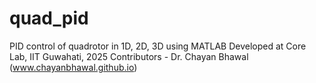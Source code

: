 # quad_pid
PID control of quadrotor in 1D, 2D, 3D using MATLAB 
Developed at Core Lab, IIT Guwahati, 2025
Contributors - Dr. Chayan Bhawal (www.chayanbhawal.github.io)
